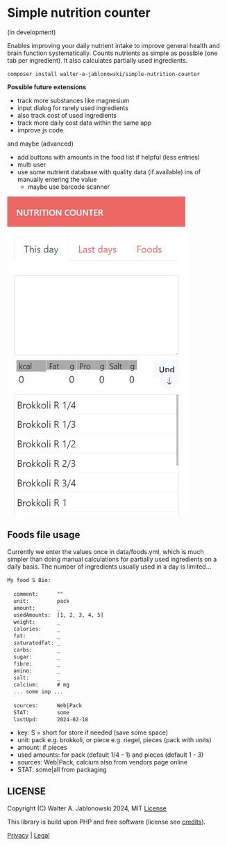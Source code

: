 # Simple nutrition counter

(in development)

Enables improving your daily nutrient intake to improve general health and brain function systematically. Counts nutrients as simple as possible (one tab per ingredient). It also calculates partially used ingredients.

```
composer install walter-a-jablonowski/simple-nutrition-counter
```

**Possible future extensions**

- track more substances like magnesium
- input dialog for rarely used ingredients
- also track cost of used ingredients
- track more daily cost data within the same app
- improve js code

and maybe (advanced)

- add buttons with amounts in the food list if helpful (less entries)
- multi user
- use some nutrient database with quality data (if available) ins of manually entering the value
  - maybe use barcode scanner


![Alt text](misc/img.png)


## Foods file usage

Currently we enter the values once in data/foods.yml, which is much simpler than doing manual calculations for partially used ingredients on a daily basis. The number of ingredients usually used in a day is limited...

```
My food S Bio:

  comment:      ""
  unit:         pack
  amount:       _
  usedAmounts:  [1, 2, 3, 4, 5]
  weight:       _
  calories:     _
  fat:          _
  saturatedFat: _
  carbs:        _
  sugar:        _
  fibre:        _
  amino:        _
  salt:         _
  calcium:      # mg
  ... some imp ...

  sources:      Web|Pack
  STAT:         some
  lastUpd:      2024-02-18
```

- key:           S = short for store if needed (save some space)
- unit:          pack e.g. brokkoli, or piece e.g. riegel, pieces (pack with units)
- amount:        if pieces
- used amounts:  for pack (default 1/4 - 1) and pieces (default 1 - 3)
- sources:       Web|Pack, calcium also from vendors page online
- STAT:          some|all from packaging


## LICENSE

Copyright (C) Walter A. Jablonowski 2024, MIT [License](LICENSE)

This library is build upon PHP and free software (license see [credits](credits.md)).

[Privacy](https://walter-a-jablonowski.github.io/privacy.html) | [Legal](https://walter-a-jablonowski.github.io/imprint.html)
